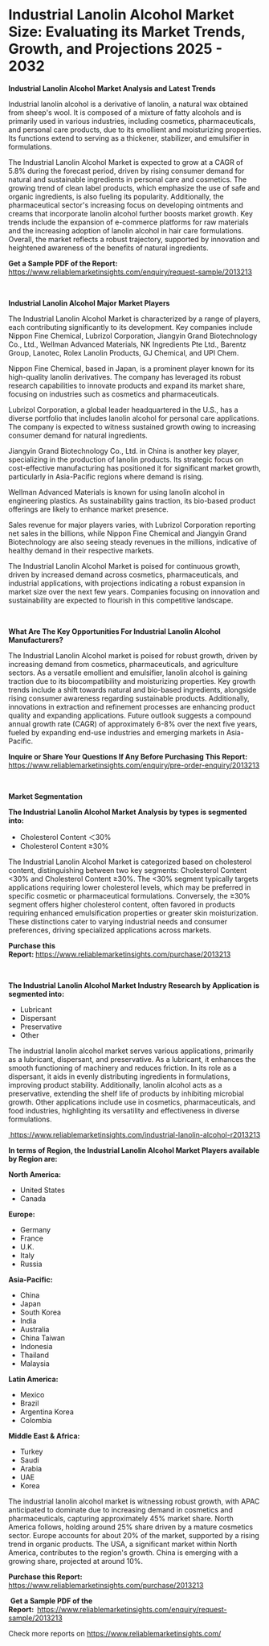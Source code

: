 <p><h1>Industrial Lanolin Alcohol Market Size: Evaluating its Market Trends, Growth, and Projections 2025 - 2032</h1></p><p><strong>Industrial Lanolin Alcohol Market Analysis and Latest Trends</strong></p>
<p><p>Industrial lanolin alcohol is a derivative of lanolin, a natural wax obtained from sheep's wool. It is composed of a mixture of fatty alcohols and is primarily used in various industries, including cosmetics, pharmaceuticals, and personal care products, due to its emollient and moisturizing properties. Its functions extend to serving as a thickener, stabilizer, and emulsifier in formulations.</p><p>The Industrial Lanolin Alcohol Market is expected to grow at a CAGR of 5.8% during the forecast period, driven by rising consumer demand for natural and sustainable ingredients in personal care and cosmetics. The growing trend of clean label products, which emphasize the use of safe and organic ingredients, is also fueling its popularity. Additionally, the pharmaceutical sector's increasing focus on developing ointments and creams that incorporate lanolin alcohol further boosts market growth. Key trends include the expansion of e-commerce platforms for raw materials and the increasing adoption of lanolin alcohol in hair care formulations. Overall, the market reflects a robust trajectory, supported by innovation and heightened awareness of the benefits of natural ingredients.</p></p>
<p><strong>Get a Sample PDF of the Report:&nbsp;</strong> <a href="https://www.reliablemarketinsights.com/enquiry/request-sample/2013213?utm_campaign=2143&utm_medium=2&utm_source=Github&utm_content=ia&utm_term=05022025&utm_id=industrial-lanolin-alcohol">https://www.reliablemarketinsights.com/enquiry/request-sample/2013213</a></p>
<p>&nbsp;</p>
<p><strong>Industrial Lanolin Alcohol Major Market Players</strong></p>
<p><p>The Industrial Lanolin Alcohol Market is characterized by a range of players, each contributing significantly to its development. Key companies include Nippon Fine Chemical, Lubrizol Corporation, Jiangyin Grand Biotechnology Co., Ltd., Wellman Advanced Materials, NK Ingredients Pte Ltd., Barentz Group, Lanotec, Rolex Lanolin Products, GJ Chemical, and UPI Chem.</p><p>Nippon Fine Chemical, based in Japan, is a prominent player known for its high-quality lanolin derivatives. The company has leveraged its robust research capabilities to innovate products and expand its market share, focusing on industries such as cosmetics and pharmaceuticals. </p><p>Lubrizol Corporation, a global leader headquartered in the U.S., has a diverse portfolio that includes lanolin alcohol for personal care applications. The company is expected to witness sustained growth owing to increasing consumer demand for natural ingredients.</p><p>Jiangyin Grand Biotechnology Co., Ltd. in China is another key player, specializing in the production of lanolin products. Its strategic focus on cost-effective manufacturing has positioned it for significant market growth, particularly in Asia-Pacific regions where demand is rising.</p><p>Wellman Advanced Materials is known for using lanolin alcohol in engineering plastics. As sustainability gains traction, its bio-based product offerings are likely to enhance market presence.</p><p>Sales revenue for major players varies, with Lubrizol Corporation reporting net sales in the billions, while Nippon Fine Chemical and Jiangyin Grand Biotechnology are also seeing steady revenues in the millions, indicative of healthy demand in their respective markets.</p><p>The Industrial Lanolin Alcohol Market is poised for continuous growth, driven by increased demand across cosmetics, pharmaceuticals, and industrial applications, with projections indicating a robust expansion in market size over the next few years. Companies focusing on innovation and sustainability are expected to flourish in this competitive landscape.</p></p>
<p>&nbsp;</p>
<p><strong>What Are The Key Opportunities For Industrial Lanolin Alcohol Manufacturers?</strong></p>
<p><p>The Industrial Lanolin Alcohol market is poised for robust growth, driven by increasing demand from cosmetics, pharmaceuticals, and agriculture sectors. As a versatile emollient and emulsifier, lanolin alcohol is gaining traction due to its biocompatibility and moisturizing properties. Key growth trends include a shift towards natural and bio-based ingredients, alongside rising consumer awareness regarding sustainable products. Additionally, innovations in extraction and refinement processes are enhancing product quality and expanding applications. Future outlook suggests a compound annual growth rate (CAGR) of approximately 6-8% over the next five years, fueled by expanding end-use industries and emerging markets in Asia-Pacific.</p></p>
<p><strong>Inquire or Share Your Questions If Any Before Purchasing This Report:</strong> <a href="https://www.reliablemarketinsights.com/enquiry/pre-order-enquiry/2013213?utm_campaign=2143&utm_medium=2&utm_source=Github&utm_content=ia&utm_term=05022025&utm_id=industrial-lanolin-alcohol">https://www.reliablemarketinsights.com/enquiry/pre-order-enquiry/2013213</a></p>
<p>&nbsp;</p>
<p><strong>Market Segmentation</strong></p>
<p><strong>The Industrial Lanolin Alcohol Market Analysis by types is segmented into:</strong></p>
<p><ul><li>Cholesterol Content ＜30%</li><li>Cholesterol Content ≥30%</li></ul></p>
<p><p>The Industrial Lanolin Alcohol Market is categorized based on cholesterol content, distinguishing between two key segments: Cholesterol Content <30% and Cholesterol Content ≥30%. The <30% segment typically targets applications requiring lower cholesterol levels, which may be preferred in specific cosmetic or pharmaceutical formulations. Conversely, the ≥30% segment offers higher cholesterol content, often favored in products requiring enhanced emulsification properties or greater skin moisturization. These distinctions cater to varying industrial needs and consumer preferences, driving specialized applications across markets.</p></p>
<p><strong>Purchase this Report:&nbsp;</strong><a href="https://www.reliablemarketinsights.com/purchase/2013213?utm_campaign=2143&utm_medium=2&utm_source=Github&utm_content=ia&utm_term=05022025&utm_id=industrial-lanolin-alcohol">https://www.reliablemarketinsights.com/purchase/2013213</a></p>
<p>&nbsp;</p>
<p><strong>The Industrial Lanolin Alcohol Market Industry Research by Application is segmented into:</strong></p>
<p><ul><li>Lubricant</li><li>Dispersant</li><li>Preservative</li><li>Other</li></ul></p>
<p><p>The industrial lanolin alcohol market serves various applications, primarily as a lubricant, dispersant, and preservative. As a lubricant, it enhances the smooth functioning of machinery and reduces friction. In its role as a dispersant, it aids in evenly distributing ingredients in formulations, improving product stability. Additionally, lanolin alcohol acts as a preservative, extending the shelf life of products by inhibiting microbial growth. Other applications include use in cosmetics, pharmaceuticals, and food industries, highlighting its versatility and effectiveness in diverse formulations.</p></p>
<p><a href="https://www.reliablemarketinsights.com/industrial-lanolin-alcohol-r2013213?utm_campaign=2143&utm_medium=2&utm_source=Github&utm_content=ia&utm_term=05022025&utm_id=industrial-lanolin-alcohol">&nbsp;https://www.reliablemarketinsights.com/industrial-lanolin-alcohol-r2013213</a></p>
<p><strong>In terms of Region, the Industrial Lanolin Alcohol Market Players available by Region are:</strong></p>
<p>
    <p> <strong> North America: </strong>
        <ul>
            <li>United States</li>
            <li>Canada</li>
        </ul>
        </p> 
    <p> <strong> Europe: </strong>
        <ul>
            <li>Germany</li>
            <li>France</li>
            <li>U.K.</li>
            <li>Italy</li>
            <li>Russia</li>
        </ul>
        </p> 
    <p> <strong> Asia-Pacific: </strong>
        <ul>
            <li>China</li>
            <li>Japan</li>
            <li>South Korea</li>
            <li>India</li>
            <li>Australia</li>
            <li>China Taiwan</li>
            <li>Indonesia</li>
            <li>Thailand</li>
            <li>Malaysia</li>
        </ul>
        </p> 
    <p> <strong> Latin America: </strong>
        <ul>
            <li>Mexico</li>
            <li>Brazil</li>
            <li>Argentina Korea</li>
            <li>Colombia</li>
        </ul>
        </p> 
    <p> <strong> Middle East & Africa: </strong>
        <ul>
            <li>Turkey</li>
            <li>Saudi</li>
            <li>Arabia</li>
            <li>UAE</li>
            <li>Korea</li>
        </ul>
    </p>
    </p>
<p><p>The industrial lanolin alcohol market is witnessing robust growth, with APAC anticipated to dominate due to increasing demand in cosmetics and pharmaceuticals, capturing approximately 45% market share. North America follows, holding around 25% share driven by a mature cosmetics sector. Europe accounts for about 20% of the market, supported by a rising trend in organic products. The USA, a significant market within North America, contributes to the region's growth. China is emerging with a growing share, projected at around 10%.</p></p>
<p><strong>Purchase this Report: </strong><a href="https://www.reliablemarketinsights.com/purchase/2013213?utm_campaign=2143&utm_medium=2&utm_source=Github&utm_content=ia&utm_term=05022025&utm_id=industrial-lanolin-alcohol">https://www.reliablemarketinsights.com/purchase/2013213</a></p>
<p>&nbsp;<strong>Get a Sample PDF of the Report:&nbsp;&nbsp;</strong><a href="https://www.reliablemarketinsights.com/enquiry/request-sample/2013213?utm_campaign=2143&utm_medium=2&utm_source=Github&utm_content=ia&utm_term=05022025&utm_id=industrial-lanolin-alcohol">https://www.reliablemarketinsights.com/enquiry/request-sample/2013213</a></p>
<p><strong></strong></p>
<p>Check more reports on <a href="https://www.reliablemarketinsights.com/?utm_campaign=2143&utm_medium=2&utm_source=Github&utm_content=ia&utm_term=05022025&utm_id=industrial-lanolin-alcohol">https://www.reliablemarketinsights.com/</a></p>